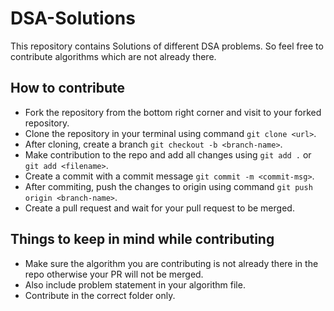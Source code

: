 # DSA-Solutions
This repository contains Solutions of different DSA problems. So feel free to contribute algorithms which are not already there.
## How to contribute
 - Fork the repository from the bottom right corner and visit to your forked repository.
 - Clone the repository in your terminal using command ```git clone <url>```.
 - After cloning, create a branch ```git checkout -b <branch-name>```.
 - Make contribution to the repo and add all changes using ```git add .``` or ```git add <filename>```.
 - Create a commit with a commit message ```git commit -m <commit-msg>```.
 - After commiting, push the changes to origin using command ```git push origin <branch-name>```.
 - Create a pull request and wait for your pull request to be merged.
## Things to keep in mind while contributing
 - Make sure the algorithm you are contributing is not already there in the repo otherwise your PR will not be merged.
 - Also include problem statement in your algorithm file.
 - Contribute in the correct folder only.

